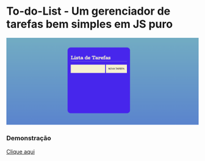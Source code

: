 # To-do-List - Um gerenciador de tarefas bem simples em JS puro

<img src="/image/img-demo.png">

### Demonstração

<a target="_blank" href="https://to-do-list-kappa-pearl.vercel.app/">Clique aqui</a>
